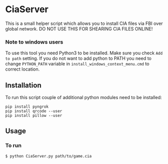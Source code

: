 # CiaServer
This is a small helper script which allows you to install CIA files via FBI over global network. DO NOT USE THIS FOR SHEARING CIA FILES ONLINE!

### Note to windows users
To use this tool you need Python3 to be installed. Make sure you check `Add to path` setting. If you do not want to add python to PATH
you need to change `PYTHON_PATH` variable in `install_windows_context_menu.cmd` to correct location.

## Installation
To run this script couple of additional python modules need to be installed:

```
pip install pyngrok
pip install qrcode --user
pip install pillow --user
```

## Usage 

### To run

```
$ python CiaServer.py path/to/game.cia
```
